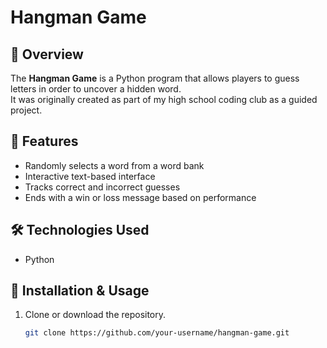 # Hangman Game  

## 📌 Overview  
The **Hangman Game** is a Python program that allows players to guess letters in order to uncover a hidden word.  
It was originally created as part of my high school coding club as a guided project.  

## 🚀 Features  
- Randomly selects a word from a word bank  
- Interactive text-based interface  
- Tracks correct and incorrect guesses  
- Ends with a win or loss message based on performance  

## 🛠️ Technologies Used  
- Python  

## 📂 Installation & Usage  
1. Clone or download the repository.  
   ```bash
   git clone https://github.com/your-username/hangman-game.git
   
